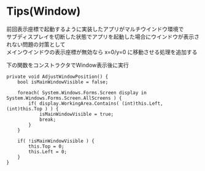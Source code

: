 # Tips(Window)

前回表示座標で起動するように実装したアプリがマルチウインドウ環境で<br/>
サブディスプレイを切断した状態でアプリを起動した場合にウインドウが表示されない問題の対策として<br/>
メインウインドウの表示座標が無効なら x=0/y=0 に移動させる処理を追加する<br/>

下の関数をコンストラクタでWindow表示後に実行
```
private void AdjustWindowPosition() {
    bool isMainWindowVisible = false;

    foreach( System.Windows.Forms.Screen display in System.Windows.Forms.Screen.AllScreens ) {
        if( display.WorkingArea.Contains( (int)this.Left, (int)this.Top ) ) {
            isMainWindowVisible = true;
            break;
        }
    }

    if( !isMainWindowVisible ) {
        this.Top = 0;
        this.Left = 0;
    }
}
```
